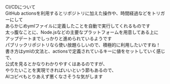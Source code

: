 CI/CDについて  
GitHub actionsを利用するとリポジトリに加えた操作や、時間経過などをトリガーにして  
あらかじめymlファイルに定義したことを自動で実行してくれるものです  
太っ腹なことに、Node.jsなどの主要なプラットフォームを用意してある上に  
アップデートまでしっかりと進められているようです  
パブリックリポジトリなら使い放題らしいので、積極的に利用したいですね！  
書き方はymlの文法と、actionsで定義されているキーに値をセットしていく感じで、  
公式を見るとかなりわかりやすくはあるのですが、  
やりたいことを実現できればいいという節もあるので、  
AIコピペもとりあえず悪くなさそうな気がします